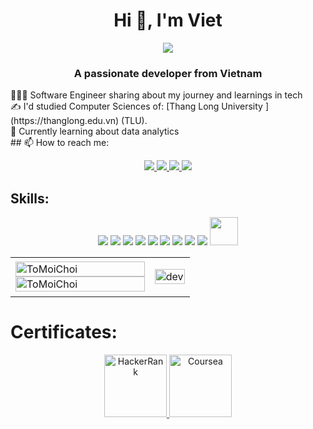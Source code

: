 <h1 align="center">Hi 👋, I'm Viet</h1>
<p align="center"><img src="https://img.icons8.com/color/48/000000/vietnam-circular.png"/></p>
<h3 align="center">A passionate developer from Vietnam </h3>
👩🏻‍💻 Software Engineer sharing about my journey and learnings in tech<br/>
✍ I'd studied Computer Sciences of: [Thang Long University ](https://thanglong.edu.vn) (TLU).</br>
💭 Currently learning about data analytics <br/>
    ## 📫 How to reach me:

<p align="center">
  <a href="https://www.linkedin.com/in/t%C3%B4-quang-vi%E1%BB%87t-a6a5a9246/" target="_blank">
    <img src="https://img.icons8.com/fluent/48/000000/linkedin.png"/>
  </a>
  <a href="https://www.facebook.com/viet.toquang.03/" alt="Facebook">
    <img src="https://img.icons8.com/fluent/48/000000/facebook-new.png" target="_blank" />
  </a> 
  <a href="https://github.com/ToMoiChoi" alt="Github">
    <img src="https://img.icons8.com/fluent/48/000000/github.png"/>
  </a> 
  <a href="mailto:viettoquang2003@gmail.com" alt="Email">
    <img src="https://img.icons8.com/fluent/48/000000/mailing.png"/>
  </a>
</p>

## Skills:

<p align="center">
  <img src="https://img.icons8.com/color/48/000000/html.png"/>
  <img src="https://img.icons8.com/color/48/000000/css.png"/>
  <img src="https://img.icons8.com/color/48/000000/javascript.png"/>
  <img src="https://www.vectorlogo.zone/logos/reactjs/reactjs-ar21.svg"/>
  <img src="https://img.icons8.com/color/48/000000/git.png"/>
  <img src="https://img.icons8.com/color/48/000000/github-2.png"/>
  <img src="https://img.icons8.com/color/48/000000/visual-studio-code-2019.png"/>
  <img src="https://img.icons8.com/color/48/000000/tailwindcss.png"/>
  <img src="https://img.icons8.com/color/48/000000/nextjs.png"/>
  <img src="https://img.icons8.com/?size=100&id=aqb9SdV9P8oC&format=png&color=000000" width ="45" height="45"/>
</p>

<table style="width:100%;">
  <tr>
    <td>
      <img src="https://github-readme-stats.vercel.app/api/top-langs/?username=ToMoiChoi&bg_color=FFFFFF00&text_color=179fa3&layout=compact&hide=CSS&langs_count=10&custom_title=Top%20ngôn%20ngữ%20được%20dùng" alt="ToMoiChoi" width="100%"/>
      <img src="https://github-readme-stats.vercel.app/api?username=ToMoiChoi&bg_color=FFFFFF00&text_color=179fa3&show_icons=true&count_private=true&include_all_commits=true&custom_title=Hoạt%20động%20trên%20Github" alt="ToMoiChoi" width="100%"/>
    </td>
    <td>
      <p align="center">
        <img src="https://cdn.dribbble.com/users/1059583/screenshots/4171367/coding-freak.gif" alt="dev" width="100%"/>
      </p>
    </td>
  </tr>
</table>

# Certificates: 

<p align="center">
  <a href="https://www.hackerrank.com/certificates/8b16c09cc75b">
    <img alt="HackerRank" title="HackerRank SQL Advanced" src="https://upload.wikimedia.org/wikipedia/commons/4/40/HackerRank_Icon-1000px.png" width="100px" height="100px" />
  </a>
  <a href="https://www.coursera.org/account/accomplishments/professional-cert/certificate/9OOSBPLSTJVH">
    <img alt="Coursea" title="Google Data Analyst " src="https://missiongraduatenm.org/wp-content/uploads/2022/07/coursera-social-logo-brand-1024x533.png" width="100px" height="100px" />
  </a>
</p>
